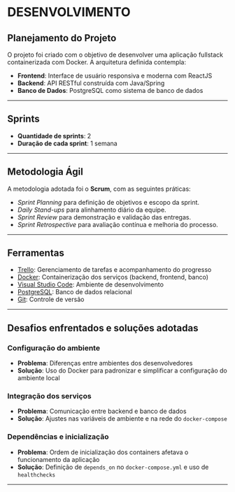 # DESENVOLVIMENTO

## Planejamento do Projeto

O projeto foi criado com o objetivo de desenvolver uma aplicação fullstack containerizada com Docker. A arquitetura definida contempla:

- **Frontend**: Interface de usuário responsiva e moderna com ReactJS
- **Backend**: API RESTful construída com Java/Spring
- **Banco de Dados**: PostgreSQL como sistema de banco de dados

---

## Sprints

- **Quantidade de sprints**: 2
- **Duração de cada sprint**: 1 semana

---

## Metodologia Ágil

A metodologia adotada foi o **Scrum**, com as seguintes práticas:

- _Sprint Planning_ para definição de objetivos e escopo da sprint.
- _Daily Stand-ups_ para alinhamento diário da equipe.
- _Sprint Review_ para demonstração e validação das entregas.
- _Sprint Retrospective_ para avaliação contínua e melhoria do processo.

---

## Ferramentas

-  [Trello](trello.com): Gerenciamento de tarefas e acompanhamento do progresso
-  [Docker](https://www.docker.com/): Containerização dos serviços (backend, frontend, banco)
-  [Visual Studio Code](https://code.visualstudio.com/download): Ambiente de desenvolvimento
-  [PostgreSQL](https://www.postgresql.org/): Banco de dados relacional
-  [Git](https://git-scm.com/downloads): Controle de versão

---

## Desafios enfrentados e soluções adotadas

### Configuração do ambiente

- **Problema**: Diferenças entre ambientes dos desenvolvedores
- **Solução**: Uso do Docker para padronizar e simplificar a configuração do ambiente local

### Integração dos serviços

- **Problema**: Comunicação entre backend e banco de dados
- **Solução**: Ajustes nas variáveis de ambiente e na rede do `docker-compose`

### Dependências e inicialização

- **Problema**: Ordem de inicialização dos containers afetava o funcionamento da aplicação
- **Solução**: Definição de `depends_on` no `docker-compose.yml` e uso de `healthchecks`

---